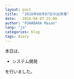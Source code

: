```yaml
---
layout: post
title:  "2016年08月07日の出来事"
date:   2016-08-07 22:00
author: "FUNABARA Masao"
lang: "ja"
categories: blog
tags: diary
---
```


本日は、

* システム開発

を行いました。
